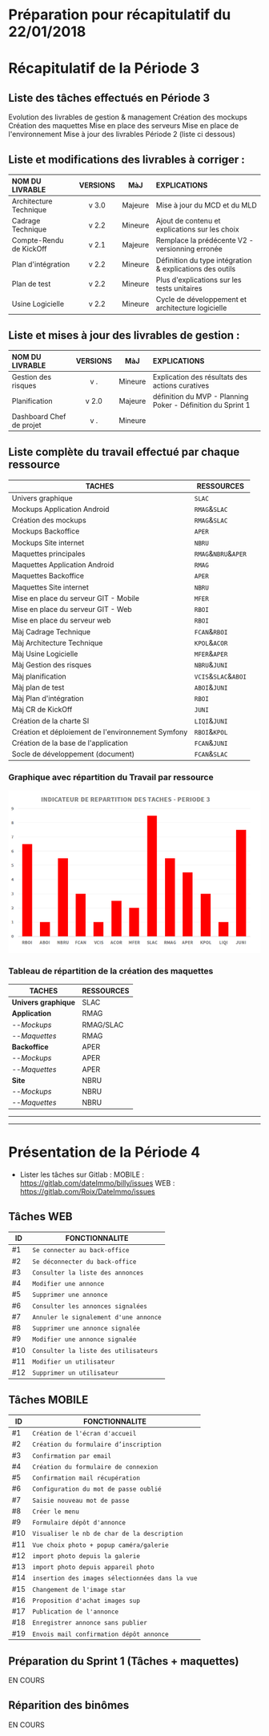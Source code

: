 # **Préparation pour récapitulatif du 22/01/2018**
# Récapitulatif de la Période 3
## Liste des tâches effectués en Période 3

Evolution des livrables de gestion & management
Création des mockups
Création des maquettes
Mise en place des serveurs
Mise en place de l'environnement
Mise à jour des livrables Période 2 (liste ci dessous)

## Liste et modifications des livrables à corriger :


NOM DU LIVRABLE        | VERSIONS | MàJ         | EXPLICATIONS           
:-                     | :-:      | :-:         | :-             
Architecture Technique | v 3.0    | Majeure     | Mise à jour du MCD et du MLD
Cadrage Technique      | v 2.2    | Mineure     | Ajout de contenu et explications sur les choix
Compte-Rendu de KickOff| v 2.1    | Majeure     | Remplace la prédécente V2 - versionning erronée
Plan d'intégration     | v 2.2    | Mineure     | Définition du type intégration & explications des outils
Plan de test           | v 2.2    | Mineure     | Plus d'explications sur les tests unitaires
Usine Logicielle       | v 2.2    | Mineure     | Cycle de développement et architecture logicielle


## Liste et mises à jour des livrables de gestion :

NOM DU LIVRABLE         | VERSIONS | MàJ     | EXPLICATIONS           
:-                      | :-:      | :-:     | :-             
Gestion des risques     | v .      | Mineure | Explication des résultats des actions curatives
Planification           | v 2.0      | Majeure | définition du MVP - Planning Poker - Définition du Sprint 1
Dashboard Chef de projet| v .      | Mineure |



## Liste complète du travail effectué par chaque ressource

TACHES                                              | RESSOURCES          
---                                                 |   ---               
Univers graphique                                   | `SLAC`              
Mockups Application Android	                        | `RMAG`&`SLAC`       
Création des mockups                                | `RMAG`&`SLAC`       
Mockups Backoffice                      	          | `APER`              
Mockups Site internet                       	      | `NBRU`             
Maquettes principales                               |	`RMAG`&`NBRU`&`APER`
Maquettes Application Android                       |	`RMAG`              
Maquettes Backoffice                                |	`APER`              
Maquettes Site internet	                            | `NBRU`              
Mise en place du serveur GIT - Mobile               |	`MFER`              
Mise en place du serveur GIT - Web	                | `RBOI`              
Mise en place du serveur web                        |	`RBOI`              
Màj Cadrage Technique                               |	`FCAN`&`RBOI`       
Màj Architecture Technique                          |	`KPOL`&`ACOR`       
Màj Usine Logicielle                                |	`MFER`&`APER`       
Màj Gestion des risques	                            | `NBRU`&`JUNI`       
Màj planification                                   |	`VCIS`&`SLAC`&`ABOI`
Màj plan de test                                    |	`ABOI`&`JUNI`       
Màj Plan d'intégration 	                            | `RBOI`              
Màj CR de KickOff                                   |	`JUNI`              
Création de la charte SI                            |	`LIQI`&`JUNI`       
Création et déploiement de l'environnement Symfony	| `RBOI`&`KPOL`       
Création de la base de l'application                |	`FCAN`&`JUNI`       
Socle de développement (document)	                  | `FCAN`&`SLAC`       

### Graphique avec répartition du Travail par ressource

![Graphique Taches P3](/GraphiquesTachesP3.png)

### Tableau de répartition de la création des maquettes

TACHES	              |   RESSOURCES    
---                   |   ---        
**Univers graphique**	|   SLAC
**Application**       |   RMAG
--*Mockups*	          |   RMAG/SLAC
--*Maquettes*	        |   RMAG
**Backoffice**	      |   APER
--*Mockups*	          |   APER
--*Maquettes*	        |   APER
**Site**	            |   NBRU
--*Mockups*	          |   NBRU
--*Maquettes*	        |   NBRU

-----
-----

# **Présentation de la Période 4**

   - Lister les tâches sur Gitlab :
   MOBILE : https://gitlab.com/dateImmo/billy/issues
   WEB : https://gitlab.com/Roix/DateImmo/issues

## Tâches WEB

ID     |  FONCTIONNALITE                               
---    |   ---                                 
#1     |`Se connecter au back-office`          |
#2     |`Se déconnecter du back-office`        |
#3     |`Consulter la liste des annonces`      |
#4     |`Modifier une annonce`                 |
#5     |`Supprimer une annonce`                |
#6     |`Consulter les annonces signalées`     |
#7     |`Annuler le signalement d'une annonce` |
#8     |`Supprimer une annonce signalée`       |
#9     |`Modifier une annonce signalée`        |
#10    |`Consulter la liste des utilisateurs`  |
#11    |`Modifier un utilisateur`              |
#12    |`Supprimer un utilisateur`             |

## Tâches MOBILE

ID     |  FONCTIONNALITE                               
---    |   ---                                 
#1     |`Création de l'écran d'accueil`                      |
#2     |`Création du formulaire d’inscription`             |
#3     |`Confirmation par email`                             |
#4     |`Création du formulaire de connexion`              |
#5     |`Confirmation mail récupération`                |
#6     |`Configuration du mot de passe oublié`                                    |
#7     |`Saisie nouveau mot de passe`                   |
#8     |`Créer le menu`                                 |
#9     |`Formulaire dépôt d'annonce`                    |
#10    |`Visualiser le nb de char de la description`    |
#11    |`Vue choix photo + popup caméra/galerie`        |
#12    |`import photo depuis la galerie`                |
#13    |`import photo depuis appareil photo`            |
#14    |`insertion des images sélectionnées dans la vue`|
#15    |`Changement de l'image star`                    |
#16    |`Proposition d'achat images sup`                |
#17    |`Publication de l'annonce`                      |
#18    |`Enregistrer annonce sans publier`              |
#19    |`Envois mail confirmation dépôt annonce`        |


## Préparation du Sprint 1 (Tâches + maquettes)

   EN COURS

## Réparition des binômes

   EN COURS
